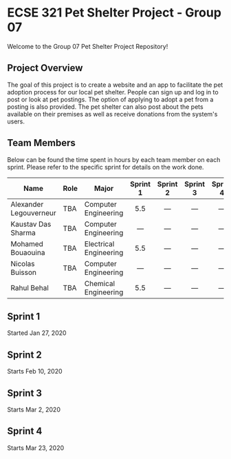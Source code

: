 # ECSE 321 Pet Shelter Project - Group 07

Welcome to the Group 07 Pet Shelter Project Repository!

## Project Overview 

The goal of this project is to create a website and an app to facilitate the pet adoption process for our local pet shelter. People can sign up and log in to post or look at pet postings. The option of applying to adopt a pet from a posting is also provided. The pet shelter can also post about the pets available on their premises as well as receive donations from the system's users.

## Team Members

Below can be found the time spent in hours by each team member on each sprint. Please refer to the specific sprint for details on the work done. 

| Name  | Role | Major | Sprint 1 | Sprint 2 | Sprint 3 | Sprint 4 |
| ----- | ----- | ----- | :-----: | :-----: | :-----: | :-----: |
| Alexander Legouverneur  | TBA | Computer Engineering | 5.5 | &mdash; | &mdash; | &mdash; |
| Kaustav Das Sharma | TBA | Computer Engineering | &mdash; | &mdash; | &mdash; | &mdash; |
| Mohamed Bouaouina | TBA | Electrical Engineering | 5.5 | &mdash; | &mdash; | &mdash; |
| Nicolas Buisson | TBA | Computer Engineering | &mdash; | &mdash; | &mdash; | &mdash; |
| Rahul Behal | TBA | Chemical Engineering | 5.5 | &mdash; | &mdash; | &mdash; |


## Sprint 1 

Started Jan 27, 2020


## Sprint 2

Starts Feb 10, 2020

## Sprint 3

Starts Mar 2, 2020

## Sprint 4

Starts Mar 23, 2020
